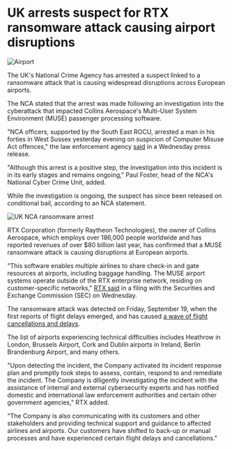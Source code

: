 # UK arrests suspect for RTX ransomware attack causing airport disruptions

![Airport](https://www.bleepstatic.com/content/hl-images/2025/09/24/Airport_flight_schedule.jpg)

The UK's National Crime Agency has arrested a suspect linked to a ransomware attack that is causing widespread disruptions across European airports.

The NCA stated that the arrest was made following an investigation into the cyberattack that impacted Collins Aerospace's Multi-User System Environment (MUSE) passenger processing software.

"NCA officers, supported by the South East ROCU, arrested a man in his forties in West Sussex yesterday evening on suspicion of Computer Misuse Act offences," the law enforcement agency [said](http://www.nationalcrimeagency.gov.uk/news/uk-arrest-following-aerospace-cyber-incident) in a Wednesday press release.

"Although this arrest is a positive step, the investigation into this incident is in its early stages and remains ongoing," Paul Foster, head of the NCA's National Cyber Crime Unit, added.

While the investigation is ongoing, the suspect has since been released on conditional bail, according to an NCA statement.

![UK NCA ransomware arrest](https://www.bleepstatic.com/images/news/u/1109292/2025/UK_NCA_ransomware_airport.png)

RTX Corporation (formerly Raytheon Technologies), the owner of Collins Aerospace, which employs over 186,000 people worldwide and has reported revenues of over $80 billion last year, has confirmed that a MUSE ransomware attack is causing disruptions at European airports.

"This software enables multiple airlines to share check-in and gate resources at airports, including baggage handling. The MUSE airport systems operate outside of the RTX enterprise network, residing on customer-specific networks," [RTX said](https://www.sec.gov/Archives/edgar/data/101829/000010182925000036/rtx-20250919.htm) in a filing with the Securities and Exchange Commission (SEC) on Wednesday.

The ransomware attack was detected on Friday, September 19, when the first reports of flight delays emerged, and has caused [a wave of flight cancellations and delays](https://www.bleepingcomputer.com/news/security/airport-disruptions-in-europe-caused-by-a-ransomware-attack/).

The list of airports experiencing technical difficulties includes Heathrow in London, Brussels Airport, Cork and Dublin airports in Ireland, Berlin Brandenburg Airport, and many others.

"Upon detecting the incident, the Company activated its incident response plan and promptly took steps to assess, contain, respond to and remediate the incident. The Company is diligently investigating the incident with the assistance of internal and external cybersecurity experts and has notified domestic and international law enforcement authorities and certain other government agencies," RTX added.

"The Company is also communicating with its customers and other stakeholders and providing technical support and guidance to affected airlines and airports. Our customers have shifted to back-up or manual processes and have experienced certain flight delays and cancellations."